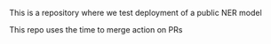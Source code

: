 This is a repository where we test deployment of a public NER model


This repo uses the time to merge action on PRs

